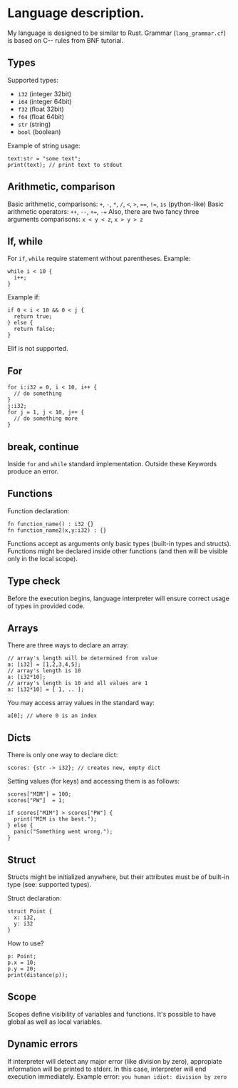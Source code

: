 # Language description.

My language is designed to be similar to Rust.
Grammar (`lang_grammar.cf`) is based on C-- rules from BNF tutorial.

## Types

Supported types:
 - `i32` (integer 32bit)
 - `i64` (integer 64bit)
 - `f32` (float 32bit)
 - `f64` (float 64bit)
 - `str` (string)
 - `bool` (boolean)

Example of string usage:
```
text:str = "some text";
print(text); // print text to stdout
```

## Arithmetic, comparison

Basic arithmetic, comparisons:
`+`, `-`, `*`, `/`, `<`, `>`, `==`, `!=`, `is` (python-like)
Basic arithmetic operators:
`++`, `--`, `+=`, `-=`
Also, there are two fancy three arguments comparisons:
`x < y < z`, `x > y > z`

## If, while

For `if`, `while` require statement without parentheses.
Example:
```
while i < 10 {
  i++;
}
```
Example if:
```
if 0 < i < 10 && 0 < j {
  return true;
} else {
  return false;
}
```
Elif is not supported.

## For
```
for i:i32 = 0, i < 10, i++ {
  // do something  
}
j:i32;
for j = 1, j < 10, j++ {
  // do something more    
} 
```

## break, continue

Inside `for` and `while` standard implementation.
Outside these Keywords produce an error.

## Functions

Function declaration:
```
fn function_name() : i32 {}
fn function_name2(x,y:i32) : {}
```
Functions accept as arguments only basic types (built-in types and structs).
Functions might be declared inside other functions (and then will be
visible only in the local scope).

## Type check

Before the execution begins, language interpreter will ensure
correct usage of types in provided code.

## Arrays

There are three ways to declare an array:
```
// array's length will be determined from value
a: [i32] = [1,2,3,4,5];
// array's length is 10
a: [i32*10];
// array's length is 10 and all values are 1
a: [i32*10] = [ 1, .. ];
```

You may access array values in the standard way:
```
a[0]; // where 0 is an index
```

## Dicts

There is only one way to declare dict:
```
scores: {str -> i32}; // creates new, empty dict
```

Setting values (for keys) and accessing them is as follows:
```
scores["MIM"] = 100;
scores["PW"]  = 1;

if scores["MIM"] > scores["PW"] {
  print("MIM is the best.");
} else {
  panic("Something went wrong.");
}
```

## Struct

Structs might be initialized anywhere, but their attributes must be of built-in type
(see: supported types).

Struct declaration:
```
struct Point {
  x: i32,
  y: i32
}
```

How to use?
```
p: Point;
p.x = 10;
p.y = 20;
print(distance(p));
```

## Scope

Scopes define visibility of variables and functions. It's possible to have
global as well as local variables.

## Dynamic errors

If interpreter will detect any major error (like division by zero),
appropiate information will be printed to stderr. In this case, interpreter will
end execution immediately.
Example error: `you human idiot: division by zero`

